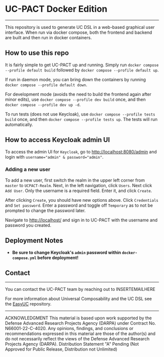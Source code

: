 # UC-PACT Docker Edition

---

This repository is used to generate UC DSL in a web-based graphical user interface.
When run via docker compose, both the frontend and backend are built and then run in docker containers.

## How to use this repo

It is fairly simple to get UC-PACT up and running. Simply run
`docker compose --profile default build` followed by `docker compose --profile default up`.

If run in daemon mode, you can bring down the containers by running
`docker compose --profile default down`.

For development mode (avoids the need to build the frontend again after minor edits), use
`docker compose --profile dev build` once, and then `docker compose --profile dev up -d`.

To run tests (does not use Keycloak), use `docker compose --profile tests build` once, and then `docker compose --profile tests up`.  The tests will run automatically.

## How to access Keycloak admin UI

To access the admin UI for `Keycloak`, go to [http://localhost:8080/admin](http://localhost:8080/admin)
and login with `username="admin" & password="admin"`.

### Adding a new user

To add a new user, first switch the realm in the upper left corner from `master` to `UCPACT-Realm`. Next, in the left navigation, click `Users`. Next click `Add User`. Only the username is a required field. Enter it, and click `Create`.

After clicking `Create`, you should have new options above. Click `Credentials` and `Set password`. Enter a password and toggle off `Temporary` as to not be prompted to change the password later.

Navigate to [http://localhost/](http://localhost/) and sign in to UC-PACT with the username and password you created.

## Deployment Notes

* **Be sure to change Keycloak's `admin` password within `docker-compose.yml` before deployment!**

## Contact

---

You can contact the UC-PACT team by reaching out to INSERTEMAILHERE

For more information about Universal Composability and the UC DSL see the [EasyUC](https://github.com/easyuc/EasyUC/tree/master) repository.

---

ACKNOWLEDGMENT
This material is based upon work supported by the Defense Advanced Research Projects Agency (DARPA) under Contract No. N66001-22-C-4020. Any opinions, findings, and conclusions or recommendations expressed in this material are those of the author(s) and do not necessarily reflect the views of the Defense Advanced Research Projects Agency (DARPA).
Distribution Statement "A" Pending (Not Approved for Public Release, Distribution not Unlimited)
